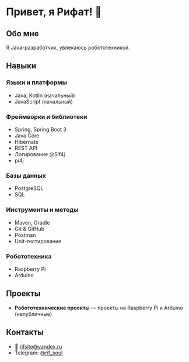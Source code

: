 # Привет, я Рифат! 👋

## Обо мне
Я Java-разработчик, увлекаюсь робототехникой.  

## Навыки

### Языки и платформы
- Java, Kotlin (начальный)  
- JavaScript (начальный)  

### Фреймворки и библиотеки
- Spring, Spring Boot 3  
- Java Core
- Hibernate  
- REST API  
- Логирование @Slf4j
- pi4j

### Базы данных
- PostgreSQL  
- SQL  

### Инструменты и методы
- Maven, Gradle
- Git & GitHub  
- Postman  
- Unit-тестирование  

### Робототехника
- Raspberry Pi  
- Arduino  

## Проекты
- **Робототехнические проекты** — проекты на Raspberry Pi и Arduino (непубличные)  

## Контакты
- 📧 rifsite@yandex.ru  
- Telegram: [@rif_soul](https://t.me/rif_soul)
